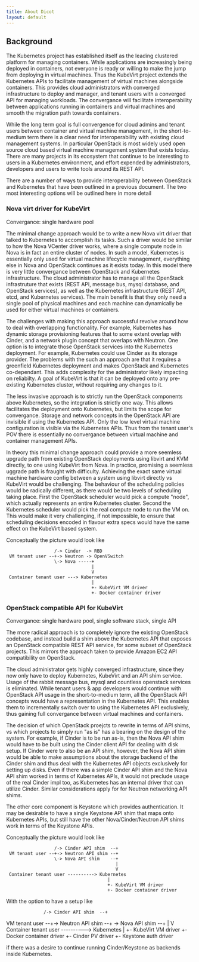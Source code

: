 ```yaml
---
title: About Dicot
layout: default
---
```


## Background

The Kubernetes project has established itself as the leading clustered platform
for managing containers. While applications are increasingly being deployed in
containers, not everyone is ready or willing to make the jump from deploying
in virtual machines. Thus the KubeVirt project extends the Kubernetes APIs to
facilitate management of virtual machines alongside containers. This provides
cloud administrators with converged infrastructure to deploy and manager, and
tenant users with a converged API for managing workloads. The convergance will
facilitate interoperability between applications running in containers and
virtual machines and smooth the migration path towards containers.

While the long term goal is full convergence for cloud admins and tenant users
between container and virtual machine management, in the short-to-medium term
there is a clear need for interoperability with existing cloud management
systems. In particular OpenStack is most widely used open source cloud based
virtual machine management system that exists today. There are many projects
in its ecosystem that continue to be interesting to users in a Kubernetes
environment, and effort expended by administrators, developers and users to
write tools around its REST API.

There are a number of ways to provide interoperability between OpenStack and
Kubernetes that have been outlined in a previous document. The two most
interesting options will be outlined here in more detail

### Nova virt driver for KubeVirt

Convergance: single hardware pool

The minimal change approach would be to write a new Nova virt driver that
talked to Kubernetes to accomplish its tasks. Such a driver would be similar
to how the Nova VCenter driver works, where a single compute node in Nova is
in fact an entire cluster of nodes. In such a model, Kubernetes is essentially
only used for virtual machine lifecycle management, everything else in Nova and
OpenStack continues as it exists today. In this model there is very little
convergance between OpenStack and Kubernetes infrastructure. The cloud
administrator has to manage all the OpenStack infrastruture that exists (REST
API, message bus, mysql database, and OpenStack services), as well as the
Kubernetes infrastructure (REST API, etcd, and Kubernetes services). The main
benefit is that they only need a single pool of physical machines and each
machine can dynamically be used for either virtual machines or containers.

The challenges with making this approach successful revolve around how to deal
with overlapping functionality. For example, Kubernetes has dynamic storage
provisioning features that to some extent overlap with Cinder, and a network
plugin concept that overlaps with Neutron. One option is to integrate those
OpenStack services into the Kubernetes deployment. For example, Kubernetes
could use Cinder as its storage provider. The problems with the such an approach
are that it requires a greenfield Kubernetes deployment and makes OpenStack and
Kubernetes co-dependant. This adds complexity for the administrator likely
impacting on reliabilty. A goal of KubeVirt is that it can be deployed onto
any pre-existing Kubernetes cluster, without requiring any changes to it.

The less invasive approach is to strictly run the OpenStack components above
Kubernetes, so the integration is strictly one way. This allows facilitates the
deployment onto Kubernetes, but limits the scope for convergance. Storage and
network concepts in the OpenStack API are invisible if using the Kubernetes
API. Only the low level virtual machine configuration is visible via the
Kubernetes APIs. Thus from the tenant user's POV there is essentially no
convergance between virtual machine and container management APIs.

In theory this minimal change approach could provide a more seemless upgrade
path from existing OpenStack deployments using libvirt and KVM directly, to
one using KubeVirt from Nova. In practice, promising a seemless uggrade path
is fraught with difficulty. Achieving the exact same virtual machine hardware
config between a system using libvirt directly vs KubeVirt would be challenging.
The behaviour of the scheduling policies would be radically different, as there
would be two levels of scheduling taking place. First the OpenStack scheduler
would pick a compute "node", which actually represents an entire Kubernetes
cluster. Second the Kubernetes scheduler would pick the real compute node to
run the VM on. This would make it very challenging, if not impossible, to
ensure that scheduling decisions encoded in flavour extra specs would have the
same effect on the KubeVirt based system.

Conceptually the picture would look like

```
                  /-> Cinder  -> RBD
 VM tenant user --+-> Neutron -> OpenVSwitch
                  \-> Nova -----+
                                |
                                V
 Container tenant user ---> Kubernetes
                                |
                                +- KubeVirt VM driver
                                +- Docker container driver
```

### OpenStack compatible API for KubeVirt

Convergance: single hardware pool, single software stack, single API

The more radical approach is to completely ignore the existing OpenStack
codebase, and instead build a shim above the Kubernetes API that exposes an
OpenStack compatible REST API service, for some subset of OpenStack projects.
This mirrors the approach taken to provide Amazon EC2 API compatibility on
OpenStack.

The cloud administrator gets highly converged infrastructure, since they now
only have to deploy Kubernetes, KubeVirt and an API shim service. Usage of
the rabbit message bus, mysql and countless openstack services is eliminated.
While tenant users & app developers would continue with OpenStack API usage
in the short-to-medium term, all the OpenStack API concepts would have a
representation in the Kubernetes API. This enables them to incrementally switch
over to using the Kubernetes API exclusively, thus gaining full convergance
between virtual machines and containers.

The decision of which OpenStack proejcts to rewrite in terms of API shims, vs
which projects to simply run "as is" has a bearing on the design of the system.
For example, if Cinder is to be run as-is, then the Nova API shim would have
to be built using the Cinder client API for dealing with disk setup. If Cinder
were to also be an API shim, however, the Nova API shim would be able to make
assumptions about the storage backend of the Cinder shim and thus deal with
the Kubernetes API objects exclusively for setting up disks. Even if there was
a simple Cinder API shim and the Nova API shim worked in terms of Kubernetes
APIs, it would not preclude usage of the real Cinder impl too, as Kubernetes
has an internal driver that can utilize Cinder. Similar considerations apply
for for Neutron networking API shims.

The other core component is Keystone which provides authentication. It may be
desirable to have a single Keystone API shim that maps onto Kubernetes APIs,
but still have the other Nova/Cinder/Neutron API shims work in terms of the
Keystone APIs. 

Conceptually the picture would look like

```
                  /-> Cinder API shim  --+
 VM tenant user --+-> Neutron API shim --+
                  \-> Nova API shim    --+
                                         |
                                         V
 Container tenant user ----------> Kubernetes
                                      |
                                      +- KubeVirt VM driver
                                      +- Docker container driver
```

With the option to have a setup like


                  /-> Cinder API shim  --+
 VM tenant user --+-> Neutron API shim --+
                  \-> Nova API shim    --+
                                         |
                                         V
 Container tenant user ----------> Kubernetes
                                      |
                                      +- KubeVirt VM driver
                                      +- Docker container driver
                                      +- Cinder PV driver
                                      +- Keystone auth driver

if there was a desire to continue running Cinder/Keystone as backends inside
Kubernetes.
